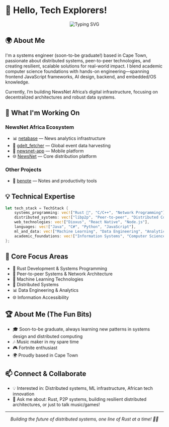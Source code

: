 # 👋 Hello, Tech Explorers!

<div align="center">
  <img src="https://readme-typing-svg.herokuapp.com?font=Fira+Code&pause=1000&color=2E97F7&center=true&vCenter=true&width=435&lines=Rust+%26+P2P+Systems+Engineer;Building+African+News+Infrastructure;Distributed+Systems+Enthusiast" alt="Typing SVG" />
</div>

## 🌍 About Me

I'm a systems engineer (soon-to-be graduate!) based in Cape Town, passionate about distributed systems, peer-to-peer technologies, and creating resilient, scalable solutions for real-world impact. I blend academic computer science foundations with hands-on engineering—spanning frontend JavaScript frameworks, AI design, backend, and embedded/OS knowledge.

Currently, I’m building NewsNet Africa’s digital infrastructure, focusing on decentralized architectures and robust data systems.

## 🚀 What I'm Working On

### NewsNet Africa Ecosystem
- 📊 [netabase](https://github.com/newsnet-africa/netabase) — News analytics infrastructure
- 🔄 [gdelt_fetcher](https://github.com/newsnet-africa/gdelt_fetcher) — Global event data harvesting
- 📱 [newsnet-app](https://github.com/newsnet-africa/newsnet-app) — Mobile platform
- 🌐 [NewsNet](https://github.com/newsnet-africa/NewsNet) — Core distribution platform

### Other Projects
- 📝 [benote](https://github.com/mggnzu001/benote) — Notes and productivity tools

## 💡 Technical Expertise

```rust
let tech_stack = TechStack {
    systems_programming: vec!["Rust 🦀", "C/C++", "Network Programming"],
    distributed_systems: vec!["libp2p", "Peer-to-peer", "Distributed Computing"],
    web_technologies: vec!["Dioxus", "React Native", "Node.js"],
    languages: vec!["Java", "C#", "Python", "JavaScript"],
    ml_and_data: vec!["Machine Learning", "Data Engineering", "Analytics"],
    academic_foundations: vec!["Information Systems", "Computer Science", "Algorithms"],
};
```

## 🎯 Core Focus Areas

- 🦀 Rust Development & Systems Programming
- 📡 Peer-to-peer Systems & Network Architecture
- 🤖 Machine Learning Technologies
- 🔗 Distributed Systems
- 📊 Data Engineering & Analytics
- 🌐 Information Accessibility

## 🏆 About Me (The Fun Bits)

- 🎓 Soon-to-be graduate, always learning new patterns in systems design and distributed computing
- 🎶 Music maker in my spare time
- 🎮 Fortnite enthusiast
- 🌍 Proudly based in Cape Town

## 📫 Connect & Collaborate

- 💡 Interested in: Distributed systems, ML infrastructure, African tech innovation
- 💬 Ask me about: Rust, P2P systems, building resilient distributed architectures, or just to talk music/games!

---

<div align="center">
  <i>Building the future of distributed systems, one line of Rust at a time! 🦀✨</i>
</div>
